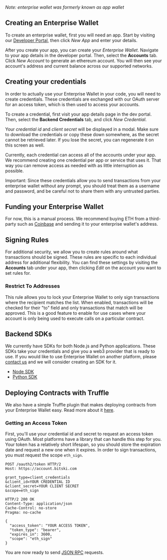 _Note: enterprise wallet was formerly known as app wallet_

## Creating an Enterprise Wallet

To create an enterprise wallet, first you will need an app. Start by visiting our [Developer Portal](https://developer.bitski.com), then click *New App* and enter your details.

After you create your app, you can create your *Enterprise Wallet*. Navigate to your app details in the developer portal. Then, select the **Accounts** tab. Click *New Account* to generate an ethereum account. You will then see your account's address and current balance across our supported networks.

## Creating your credentials

In order to actually use your Enterprise Wallet in your code, you will need to create credentials. These credentials are exchanged with our OAuth server for an access token, which is then used to access your accounts.

To create a credential, first visit your app details page in the dev portal. Then, select the **Backend Credentials** tab, and click *New Credential*.

Your *credential id* and *client secret* will be displayed in a modal. Make sure to download the credentials or copy these down somewhere, as the secret cannot be retrieved later. If you lose the secret, you can regenerate it on this screen as well.

Currently, each credential can access all of the accounts under your app. We recommend creating one credential per app or service that uses it. That way you can remove access as needed with as little interruption as possible.

Important: Since these credentials allow you to send transactions from your enterprise wallet without any prompt, you should treat them as a username and password, and be careful not to share them with any untrusted parties.

## Funding your Enterprise Wallet

For now, this is a manual process. We recommend buying ETH from a third-party such as <a href="https://coinbase.com" target="_blank">Coinbase</a> and sending it to your enterprise wallet's address.

## Signing Rules

For additional security, we allow you to create rules around what transactions should be signed. These rules are specific to each individual address for additional flexibility. You can find these settings by visiting the **Accounts** tab under your app, then clicking *Edit* on the account you want to set rules for.

### Restrict To Addresses

This rule allows you to lock your Enterprise Wallet to only sign transactions where the recipient matches the list. When enabled, transactions will be checked for their "to" field and only transactions that match will be approved. This is a good feature to enable for use cases where your account is only being used to execute calls on a particular contract.

## Backend SDKs

We currently have SDKs for both Node.js and Python applications. These SDKs take your credentials and give you a web3 provider that is ready to use. If you would like to use Enterprise Wallet on another platform, please <a href="mailto:hello@bitski.com">contact us</a> and we will consider creating an SDK for it.

- [Node SDK](https://github.com/BitskiCo/bitski-node)
- [Python SDK](https://github.com/BitskiCo/bitski-py)

## Deploying Contracts with Truffle

We also have a simple Truffle plugin that makes deploying contracts from your Enterprise Wallet easy. Read more about it [here](https://github.com/BitskiCo/bitski-truffle-provider).

### Getting an Access Token

First, you'll use your credential id and secret to request an access token using OAuth. Most platforms have a library that can handle this step for you. Your token has a relatively short lifespan, so you should store the expiration date and request a new one when it expires. In order to sign transactions, you must request the scope `eth_sign`.

```text
POST /oauth2/token HTTP/2
Host: https://account.bitski.com

grant_type=client_credentials
&client_id=YOUR CREDENTIAL ID
&client_secret=YOUR CLIENT SECRET
&scope=eth_sign
```

```text
HTTP/2 200 OK
Content-Type: application/json
Cache-Control: no-store
Pragma: no-cache

{
  "access_token": "YOUR ACCESS TOKEN",
  "token_type": "bearer",
  "expires_in": 3600,
  "scope": "eth_sign"
}
```

You are now ready to send [JSON RPC](programatic-wallets-json-rpc.md) requests.
